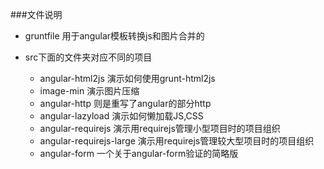 ###文件说明
  - gruntfile 用于angular模板转换js和图片合并的

  - src下面的文件夹对应不同的项目

       - angular-html2js
            演示如何使用grunt-html2js
       - image-min
            演示图片压缩
       - angular-http
            则是重写了angular的部分http
       - angular-lazyload
            演示如何懒加载JS,CSS
       - angular-requirejs
            演示用requirejs管理小型项目时的项目组织
       - angular-requirejs-large
            演示用requirejs管理较大型项目时的项目组织
       - angular-form
            一个关于angular-form验证的简略版
